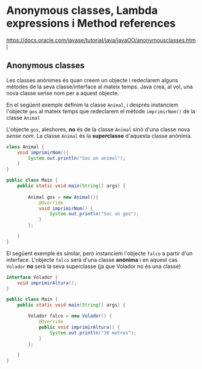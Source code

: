 # Anonymous classes, Lambda expressions i Method references

https://docs.oracle.com/javase/tutorial/java/javaOO/anonymousclasses.html

## Anonymous classes

Les classes anònimes és quan creem un objecte i redeclarem alguns mètodes de la seva classe/interface al mateix temps. Java crea, al vol, una nova classe sense nom per a aquest objecte.

En el següent exemple definim la classe `Animal`, i després instanciem l'objecte `gos` al mateix temps que redeclarem el mètode `imprimirNom()`  de la classe `Animal`

L'objecte `gos`, aleshores, __no__ és de la classe `Animal` sinò d'una classe nova _sense nom_. La classe `Animal` és la __superclasse__ d'aquesta classe anònima.

```java
class Animal {
    void imprimirNom(){
        System.out.println("Soc un animal");
    }
}

public class Main {
    public static void main(String[] args) {
        
        Animal gos = new Animal(){
            @Override
            void imprimirNom() {
                System.out.println("Soc un gos");
            }
        };

    }
}
```

El següent exemple és similar, però instanciem l'objecte `falco` a partir d'un interface. L'objecte `falco` serà d'una classe __anònima__ i en aquest cas `Volador` __no__ serà la seva superclasse (ja que Volador no és una classe)

```java
interface Volador {
    void imprimirAltura();
}

public class Main {
    public static void main(String[] args) {

        Volador falco = new Volador() {
            @Override
            public void imprimirAltura() {
                System.out.println("30 metres");
            }
        };

    }
}
```
